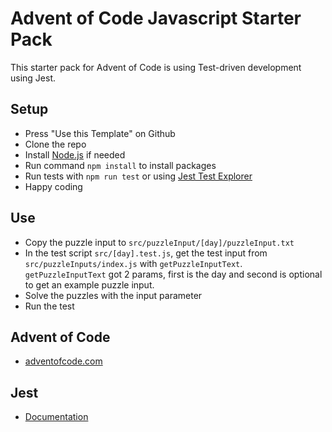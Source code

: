 # Advent of Code Javascript Starter Pack

This starter pack for Advent of Code is using Test-driven development using Jest.

## Setup

-   Press "Use this Template" on Github
-   Clone the repo
-   Install [Node.js](https://nodejs.org/en/) if needed
-   Run command `npm install` to install packages
-   Run tests with `npm run test` or using [Jest Test Explorer](https://marketplace.visualstudio.com/items?itemName=hbenl.vscode-test-explorer)
-   Happy coding

## Use

- Copy the puzzle input to `src/puzzleInput/[day]/puzzleInput.txt`
- In the test script `src/[day].test.js`, get the test input from  `src/puzzleInputs/index.js` with `getPuzzleInputText`. `getPuzzleInputText` got 2 params, first is the day and second is optional to get an example puzzle input.
- Solve the puzzles with the input parameter
- Run the test

## Advent of Code

-   [adventofcode.com](https://adventofcode.com/)

## Jest

-   [Documentation](https://jestjs.io/)
